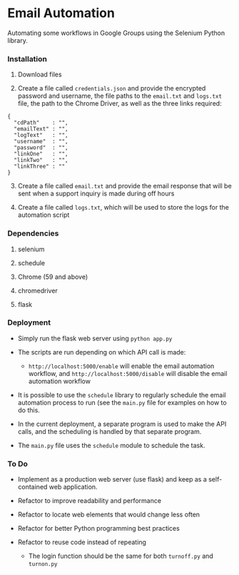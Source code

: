 # Email Automation

Automating some workflows in Google Groups using the Selenium Python library.

### Installation

1. Download files

2. Create a file called `credentials.json` and provide the encrypted password and username, the file paths to the `email.txt` and `logs.txt` file, the path to the Chrome Driver, as well as the three links required:

```
{
  "cdPath"    : "",
  "emailText" : "",
  "logText"   : "",
  "username"  : "",
  "password"  : "",
  "linkOne"   : "",
  "linkTwo"   : "",
  "linkThree" : ""
}

```

3. Create a file called `email.txt` and provide the email response that will be sent when a support inquiry is made during off hours

4. Create a file called `logs.txt`, which will be used to store the logs for the automation script

### Dependencies

1. selenium

2. schedule

3. Chrome (59 and above)

4. chromedriver

5. flask

### Deployment

* Simply run the flask web server using `python app.py`

* The scripts are run depending on which API call is made:
  * `http://localhost:5000/enable` will enable the email automation workflow, and `http://localhost:5000/disable` will disable the email automation workflow

* It is possible to use the `schedule` library to regularly schedule the email automation process to run (see the `main.py` file for examples on how to do this.

* In the current deployment, a separate program is used to make the API calls, and the scheduling is handled by that separate program.

* The `main.py` file uses the `schedule` module to schedule the task.

### To Do

* Implement as a production web server (use flask) and keep as a self-contained web application.

* Refactor to improve readability and performance

* Refactor to locate web elements that would change less often

* Refactor for better Python programming best practices

* Refactor to reuse code instead of repeating
    * The login function should be the same for both `turnoff.py` and `turnon.py`
